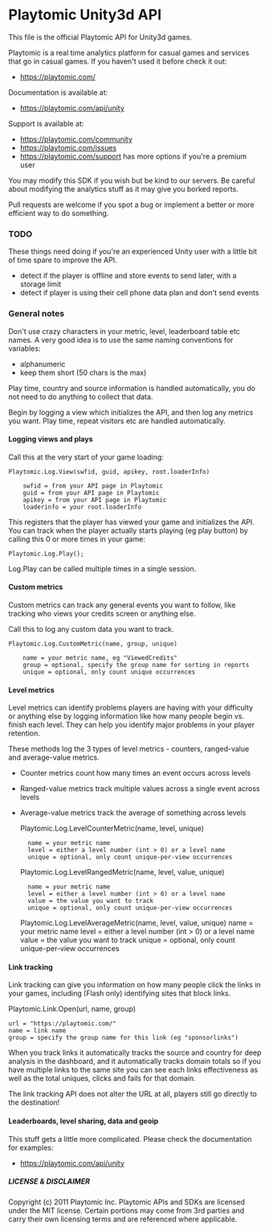 # Playtomic Unity3d API

This file is the official Playtomic API for Unity3d games. 

Playtomic is a real time analytics platform for casual games and services 
that go in casual games.  If you haven't used it before check it out:

- https://playtomic.com/

Documentation is available at:

- https://playtomic.com/api/unity

Support is available at:

- https://playtomic.com/community
- https://playtomic.com/issues
- https://playtomic.com/support has more options if you're a premium user

	
You may modify this SDK if you wish but be kind to our servers.  Be
careful about modifying the analytics stuff as it may give you 
borked reports.

Pull requests are welcome if you spot a bug or implement a better or more
efficient way to do something.

### TODO
These things need doing if you're an experienced Unity user with a little bit of time spare to improve the API.

- detect if the player is offline and store events to send later, with a storage limit
- detect if player is using their cell phone data plan and don't send events

### General notes
Don't use crazy characters in your metric, level, leaderboard table etc 
names.  A very good idea is to use the same naming conventions for variables:

- alphanumeric
- keep them short (50 chars is the max)

Play time, country and source information is handled automatically, you do not 
need to do anything to collect that data.

Begin by logging a view which initializes the API, and then log any metrics you 
want.  Play time, repeat visitors etc are handled automatically.

#### Logging views and plays
Call this at the very start of your game loading:

	Playtomic.Log.View(swfid, guid, apikey, root.loaderInfo)
	
		swfid = from your API page in Playtomic
		guid = from your API page in Playtomic
		apikey = from your API page in Playtomic
		loaderinfo = your root.loaderInfo

This registers that the player has viewed your game and initializes the
API.  You can track when the player actually starts playing (eg play button)
by calling this 0 or more times in your game:

	Playtomic.Log.Play();
	
Log.Play can be called multiple times in a single session.

#### Custom metrics
Custom metrics can track any general events you want to follow, like 
tracking who views your credits screen or anything else.

Call this to log any custom data you want to track.

	Playtomic.Log.CustomMetric(name, group, unique)
	
		name = your metric name, eg "ViewedCredits"
		group = optional, specify the group name for sorting in reports
		unique = optional, only count unique occurrences 

#### Level metrics
Level metrics can identify problems players are having with your difficulty 
or anything else by logging information like how many people begin vs. finish
each level.  They can help you identify major problems in your player retention.

These methods log the 3 types of level metrics - counters, ranged-value 
and average-value metrics.

- Counter metrics count how many times an event occurs across levels
- Ranged-value metrics track multiple values across a single event across levels
- Average-value metrics track the average of something across levels

	Playtomic.Log.LevelCounterMetric(name, level, unique)

		name = your metric name
		level = either a level number (int > 0) or a level name
		unique = optional, only count unique-per-view occurrences

	Playtomic.Log.LevelRangedMetric(name, level, value, unique)

		name = your metric name
		level = either a level number (int > 0) or a level name
		value = the value you want to track
		unique = optional, only count unique-per-view occurrences 


	Playtomic.Log.LevelAverageMetric(name, level, value, unique)
		name = your metric name
		level = either a level number (int > 0) or a level name
		value = the value you want to track
		unique = optional, only count unique-per-view occurrences 

#### Link tracking
Link tracking can give you information on how many people click the links 
in your games, including (Flash only) identifying sites that block links.

Playtomic.Link.Open(url, name, group)

	url = "https://playtomic.com/"
	name = link name
	group = specify the group name for this link (eg "sponsorlinks")

When you track links it automatically tracks the source and country for deep 
analysis in the dashboard, and it automatically tracks domain totals so if 
you have multiple links to the same site you can see each links effectiveness 
as well as the total uniques, clicks and fails for that domain.

The link tracking API does not alter the URL at all, players still go directly 
to the destination!

#### Leaderboards, level sharing, data and geoip 
This stuff gets a little more complicated.  Please check the documentation 
for examples:
	
- https://playtomic.com/api/unity
	
##### LICENSE & DISCLAIMER
Copyright (c) 2011 Playtomic Inc.  Playtomic APIs and SDKs are licensed 
under the MIT license.  Certain portions may come from 3rd parties and 
carry their own licensing terms and are referenced where applicable.